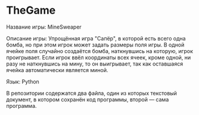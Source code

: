 TheGame
=======

Название игры: MineSweaper

Описание игры: Упрощённая игра "Сапёр", в которой есть всего одна бомба, но при этом игрок может задать размеры поля игры. В одной ячейке поля случайно создаётся бомба, наткнувшись на которую, игрок проигрывает. Если игрок ввёл координаты всех ячеек, кроме одной, ни разу не наткнувшись на мину, то он выигрывает, так как оставшаяся ячейка автоматически является миной.

Язык: Python

В репозитории содержатся два файла, один из которых текстовый документ, в котором сохранён код программы, второй — сама программа.
